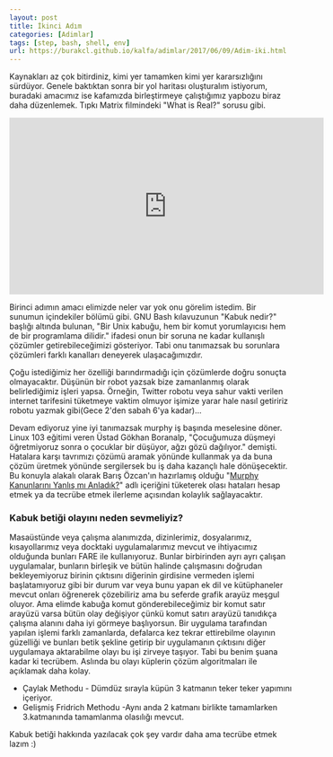 ```yaml
---
layout: post
title: İkinci Adım
categories: [Adimlar]
tags: [step, bash, shell, env]
url: https://burakcl.github.io/kalfa/adimlar/2017/06/09/Adim-iki.html
---
```

Kaynakları az çok bitirdiniz, kimi yer tamamken kimi yer kararsızlığını sürdüyor. Genele baktıktan sonra bir yol haritası oluşturalım istiyorum, buradaki amacımız ise kafamızda birleştirmeye çalıştığımız yapbozu biraz daha düzenlemek. Tıpkı Matrix filmindeki "What is Real?" sorusu gibi.

<iframe width="560" height="315" src="https://www.youtube.com/embed/VVro5wxqh4U" frameborder="0" allowfullscreen></iframe>

Birinci adımın amacı elimizde neler var yok onu görelim istedim. Bir sunumun içindekiler bölümü gibi. GNU Bash kılavuzunun "Kabuk nedir?" başlığı altında bulunan, "Bir Unix kabuğu, hem bir komut yorumlayıcısı hem de bir programlama dilidir." ifadesi onun bir soruna ne kadar kullanışlı çözümler getirebileceğimizi gösteriyor. Tabi onu tanımazsak bu sorunlara çözümleri farklı kanalları deneyerek ulaşacağımızdır.

Çoğu istediğimiz her özelliği barındırmadığı için çözümlerde doğru sonuçta olmayacaktır. Düşünün bir robot yazsak bize zamanlanmış olarak belirlediğimiz işleri yapsa. Örneğin, Twitter robotu veya sahur vakti verilen internet tarifesini tüketmeye vaktim olmuyor işimize yarar hale nasıl getiririz robotu yazmak gibi(Gece 2'den sabah 6'ya kadar)...

Devam ediyoruz yine iyi tanımazsak murphy iş başında meselesine döner. Linux 103 eğitimi veren Üstad Gökhan Boranalp, "Çocuğumuza düşmeyi öğretmiyoruz sonra o çocuklar bir düşüyor, ağzı gözü dağılıyor." demişti. Hatalara karşı tavrımızı çözümü aramak yönünde kullanmak ya da buna çözüm üretmek yönünde sergilersek bu iş daha kazançlı hale dönüşecektir. Bu konuyla alakalı olarak Barış Özcan'ın hazırlamış olduğu "[Murphy Kanunlarını Yanlış mı Anladık?](https://www.youtube.com/watch?v=-ykpyhb_QPo)" adlı içeriğini tüketerek olası hataları hesap etmek ya da tecrübe etmek ilerleme açısından kolaylık sağlayacaktır.

### Kabuk betiği olayını neden sevmeliyiz?
Masaüstünde veya çalışma alanımızda, dizinlerimiz, dosyalarımız, kısayollarımız veya docktaki uygulamalarımız mevcut ve ihtiyacımız olduğunda bunları FARE ile kullanıyoruz. Bunlar birbirinden ayrı ayrı çalışan uygulamalar, bunların birleşik ve bütün halinde çalışmasını doğrudan bekleyemiyoruz birinin çıktısını diğerinin girdisine vermeden işlemi başlatamıyoruz gibi bir durum var veya bunu yapan ek dil ve kütüphaneler mevcut onları öğrenerek çözebiliriz ama bu seferde grafik arayüz meşgul oluyor. Ama elimde kabuğa komut gönderebileceğimiz bir komut satır arayüzü varsa bütün olay değişiyor çünkü komut satırı arayüzü tanıdıkça çalışma alanını daha iyi görmeye başlıyorsun. Bir uygulama tarafından yapılan işlemi farklı zamanlarda, defalarca kez tekrar ettirebilme olayının güzelliği ve bunları betik şekline getirip bir uygulamanın çıktısını diğer uygulamaya aktarabilme olayı bu işi zirveye taşıyor. Tabi bu benim şuana kadar ki tecrübem. Aslında bu olayı küplerin çözüm algoritmaları ile açıklamak daha kolay.
* Çaylak Methodu - Dümdüz sırayla küpün 3 katmanın teker teker yapımını içeriyor.
* Gelişmiş Fridrich Methodu -Aynı anda 2 katmanı birlikte tamamlarken 3.katmanında tamamlanma olasılığı mevcut.

Kabuk betiği hakkında yazılacak çok şey vardır daha ama tecrübe etmek lazım :)
